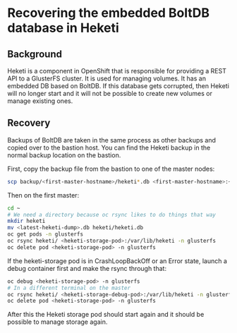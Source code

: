 # Recovering the embedded BoltDB database in Heketi

## Background

Heketi is a component in OpenShift that is responsible for providing a REST API
to a GlusterFS cluster. It is used for managing volumes. It has an embedded DB
based on BoltDB. If this database gets corrupted, then Heketi will no longer
start and it will not be possible to create new volumes or manage existing ones.

## Recovery

Backups of BoltDB are taken in the same process as other backups and copied over
to the bastion host. You can find the Heketi backup in the normal backup
location on the bastion.

First, copy the backup file from the bastion to one of the master nodes:
```bash
scp backup/<first-master-hostname>/heketi*.db <first-master-hostname>:~/
```

Then on the first master:
```bash
cd ~
# We need a directory because oc rsync likes to do things that way
mkdir heketi
mv <latest-heketi-dump>.db heketi/heketi.db
oc get pods -n glusterfs
oc rsync heketi/ <heketi-storage-pod>:/var/lib/heketi -n glusterfs
oc delete pod <heketi-storage-pod> -n glusterfs
```

If the heketi-storage pod is in CrashLoopBackOff or an Error state, launch a
debug container first and make the rsync through that:
```bash
oc debug <heketi-storage-pod> -n glusterfs
# In a different terminal on the master
oc rsync heketi/ <heketi-storage-debug-pod>:/var/lib/heketi -n glusterfs
oc delete pod <heketi-storage-pod> -n glusterfs
```

After this the Heketi storage pod should start again and it should be possible
to manage storage again.
